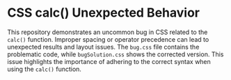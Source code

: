# CSS calc() Unexpected Behavior
This repository demonstrates an uncommon bug in CSS related to the `calc()` function.  Improper spacing or operator precedence can lead to unexpected results and layout issues. The `bug.css` file contains the problematic code, while `bugSolution.css` shows the corrected version.  This issue highlights the importance of adhering to the correct syntax when using the `calc()` function.